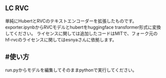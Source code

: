 LC RVC
----

単純にHubertとRVCのテキストエンコーダーを拡張したものです。
exporter.ipynbからRVCモデルとhubertをhuggingface transformer形式に変換してください。
ライセンスに関しては追加したコードはMITで、フォーク元のhf-rvcのライセンスに関してはesnyaさんに依拠します。

#使い方
---
run.pyからモデルを編集してそのままpythonで実行してください。
